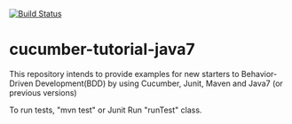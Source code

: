 [![Build Status](https://travis-ci.org/berkdulger/cucumber-tutorial-java7.svg?branch=master)](https://travis-ci.org/berkdulger/cucumber-tutorial-java7)

# cucumber-tutorial-java7
This repository intends to provide examples for new starters to Behavior-Driven Development(BDD) by using Cucumber, Junit, Maven and Java7 (or previous versions)

To run tests, "mvn test" or Junit Run "runTest" class.
